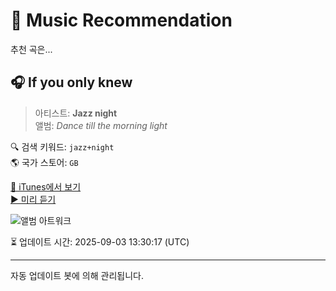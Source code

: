 
# 🎵 Music Recommendation

추천 곡은...

## 🎧 If you only knew  
> 아티스트: **Jazz night**  
> 앨범: _Dance till the morning light_  

🔍 검색 키워드: `jazz+night`  
🌎 국가 스토어: `GB`

[🔗 iTunes에서 보기](https://music.apple.com/gb/album/if-you-only-knew/1817027575?i=1817028016&uo=4)  
[▶️ 미리 듣기](https://audio-ssl.itunes.apple.com/itunes-assets/AudioPreview211/v4/eb/02/bc/eb02bc78-abcf-e6f5-503a-e8d8ac01b1cc/mzaf_10731422124453089539.plus.aac.p.m4a)

![앨범 아트워크](https://is1-ssl.mzstatic.com/image/thumb/Music221/v4/b1/9e/e5/b19ee505-1958-37d1-30dd-0789471aebe8/artwork.jpg/100x100bb.jpg)

⏳ 업데이트 시간: 2025-09-03 13:30:17 (UTC)

---
자동 업데이트 봇에 의해 관리됩니다.
